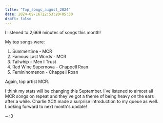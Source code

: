 ```yaml
---
title: "Top_songs_august_2024"
date: 2024-09-16T22:53:20+05:30
draft: false
---
```


I listened to 2,669 minutes of songs this month!

My top songs were:

1. Summertime - MCR
2. Famous Last Words - MCR
3. Tailwhip - Men I Trust
4. Red Wine Supernova - Chappell Roan
5. Femininomenon - Chappell Roan

Again, top artist MCR.

I think my stats will be changing this September. I've listened to almost all MCR songs on repeat and they've got a theme of being heavy on the ears after a while. Charlie XCX made a surprise introduction to my queue as well. Looking forward to next month's update!

~ :3